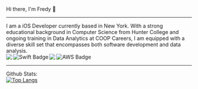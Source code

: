 Hi there, I'm Fredy  👋
___
I am a iOS Developer currently based in New York. With a strong educational background in Computer Science from Hunter College and ongoing training in Data Analytics at COOP Careers, I am equipped with a diverse skill set that encompasses both software development and data analysis.
</br>
<img align="left" src="https://img.shields.io/badge/Xcode-007ACC?style=for-the-badge&logo=Xcode&logoColor=white" />
<img align="left" src="https://img.shields.io/badge/swift-F54A2A?style=for-the-badge&logo=swift&logoColor=white" alt="Swift Badge" />
<img align="left" src="https://img.shields.io/badge/git-%23F05033.svg?style=for-the-badge&logo=git&logoColor=white" />
<img align="left" src="https://img.shields.io/badge/AWS-%23FF9900.svg?style=for-the-badge&logo=amazon-aws&logoColor=white" alt="AWS Badge" />
</br>
___
Github Stats:
</br>
[![Top Langs](https://streak-stats.demolab.com/?user=fcamas&theme=highcontrast&border_radius=15)](https://github.com/fcamas)
</br>
